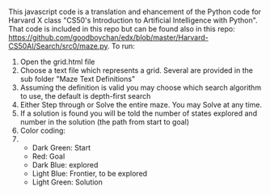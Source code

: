 This javascript code is a translation and ehancement of the Python code for Harvard X class "CS50's Introduction to Artificial Intelligence with Python". That code is included in this repo but can be found also in this repo: https://github.com/goodboychan/edx/blob/master/Harvard-CS50AI/Search/src0/maze.py. 
To run:
1) Open the grid.html file
2) Choose a text file which represents a grid. Several are provided in the sub folder "Maze Text Definitions"
3) Assuming the definition is valid you may choose which search algorithm to use, the default is depth-first search
4) Either Step through or Solve the entire maze. You may Solve at any time.
5) If a solution is found you will be told the number of states explored and number in the solution (the path from start to goal)
6) Color coding:
7)   - Dark Green: Start
     - Red: Goal
     - Dark Blue: explored
     - Light Blue: Frontier, to be explored
     - Light Green: Solution
